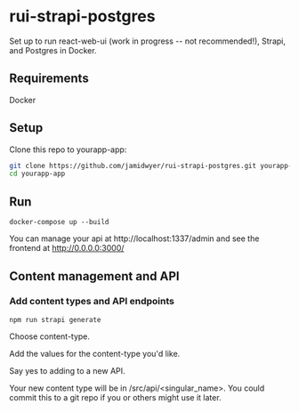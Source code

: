 # rui-strapi-postgres

Set up to run react-web-ui (work in progress -- not recommended!), Strapi, and Postgres in Docker.

## Requirements

Docker

## Setup

Clone this repo to yourapp-app:

```bash
git clone https://github.com/jamidwyer/rui-strapi-postgres.git yourapp-app
cd yourapp-app
```

## Run

`docker-compose up --build`

You can manage your api at http://localhost:1337/admin and see the frontend at http://0.0.0.0:3000/

## Content management and API

### Add content types and API endpoints

`npm run strapi generate`

Choose content-type.

Add the values for the content-type you'd like.

Say yes to adding to a new API.

Your new content type will be in /src/api/<singular_name>. You could commit this to a git repo if you or others might use it later.
